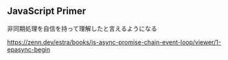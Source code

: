## JavaScript Primer

非同期処理を自信を持って理解したと言えるようになる

https://zenn.dev/estra/books/js-async-promise-chain-event-loop/viewer/1-epasync-begin